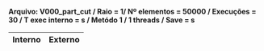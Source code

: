 **Arquivo: V000_part_cut / Raio = 1/ Nº elementos = 50000 / Execuções = 30 / T exec interno = s / Metódo 1 / 1 threads / Save = s**
 
| Interno | Externo |
|---------| ------- |
